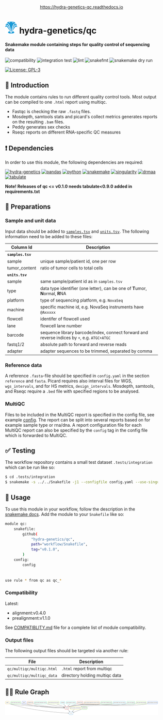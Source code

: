 <p align="center">
<a href="https://hydra-genetics-qc.readthedocs.io">https://hydra-genetics-qc.readthedocs.io</a>
</p>

# <img src="images/hydragenetics.png" width=40 /> hydra-genetics/qc

#### Snakemake module containing steps for quality control of sequencing data

![compatibility](https://github.com/hydra-genetics/qc/actions/workflows/compatibility.yaml/badge.svg?branch=develop)
![integration test](https://github.com/hydra-genetics/qc/actions/workflows/integration.yaml/badge.svg?branch=develop)
![lint](https://github.com/hydra-genetics/qc/actions/workflows/lint.yaml/badge.svg?branch=develop)
![snakefmt](https://github.com/hydra-genetics/qc/actions/workflows/snakefmt.yaml/badge.svg?branch=develop)
![snakemake dry run](https://github.com/hydra-genetics/qc/actions/workflows/snakemake-dry-run.yaml/badge.svg?branch=develop)

[![License: GPL-3](https://img.shields.io/badge/License-GPL3-yellow.svg)](https://opensource.org/licenses/gpl-3.0.html)

## :speech_balloon: Introduction

The module contains rules to run different quality control tools. Most output can be compiled to one `.html` report using multiqc.
 - Fastqc is checking the raw `.fastq` files.
 - Mosdepth, samtools stats and picard's collect metrics generates reports on the resulting `.bam` files.
 - Peddy generates sex checks
 - Rseqc reports on different RNA-specific QC measures

## :heavy_exclamation_mark: Dependencies

In order to use this module, the following dependencies are required:

[![hydra-genetics](https://img.shields.io/badge/hydragenetics-0.15.0-blue)](https://github.com/hydra-genetics/)
[![pandas](https://img.shields.io/badge/pandas-1.3.1-blue)](https://pandas.pydata.org/)
[![python](https://img.shields.io/badge/python-3.8-blue)](https://www.python.org/)
[![snakemake](https://img.shields.io/badge/snakemake-7.13.0-blue)](https://snakemake.readthedocs.io/en/stable/)
[![singularity](https://img.shields.io/badge/singularity-3.0.0-blue)](https://sylabs.io/docs/)
[![drmaa](https://img.shields.io/badge/drmaa-0.7.9-blue)](https://pypi.org/project/drmaa/)
[![tabulate](https://img.shields.io/badge/tabulate-0.8.10-blue)](https://pypi.org/project/tabulate/)

**Note! Releases of qc <= v0.1.0 needs tabulate<0.9.0 added in requirements.txt**

## :school_satchel: Preparations

### Sample and unit data

Input data should be added to [`samples.tsv`](https://github.com/hydra-genetics/qc/blob/develop/config/samples.tsv)
and [`units.tsv`](https://github.com/hydra-genetics/qc/blob/develop/config/units.tsv).
The following information need to be added to these files:

| Column Id | Description |
| --- | --- |
| **`samples.tsv`** |
| sample | unique sample/patient id, one per row |
| tumor_content | ratio of tumor cells to total cells |
| **`units.tsv`** |
| sample | same sample/patient id as in `samples.tsv` |
| type | data type identifier (one letter), can be one of **T**umor, **N**ormal, **R**NA |
| platform | type of sequencing platform, e.g. `NovaSeq` |
| machine | specific machine id, e.g. NovaSeq instruments have `@Axxxxx` |
| flowcell | identifer of flowcell used |
| lane | flowcell lane number |
| barcode | sequence library barcode/index, connect forward and reverse indices by `+`, e.g. `ATGC+ATGC` |
| fastq1/2 | absolute path to forward and reverse reads |
| adapter | adapter sequences to be trimmed, separated by comma |

### Reference data

A reference `.fasta`-file should be specified in `config.yaml` in the section `reference` and `fasta`. Picard
requires also interval files for WGS, `wgs_intervals`, and for HS metrics, `design_intervals`. Mosdepth,
samtools, and Rseqc require a `.bed` file with specified regions to be analysed.

### MultiQC

Files to be included in the MultiQC report is specified in the config file, see example [config](https://github.com/hydra-genetics/qc/blob/develop/.tests/integration/config.yaml). The report can be split into several reports based on for example sample type or rna/dna. A report configuration file for each MultiQC report can also be specified by the `config` tag in the config file which is forwarded to MultiQC.

## :white_check_mark: Testing

The workflow repository contains a small test dataset `.tests/integration` which can be run like so:

```bash
$ cd .tests/integration
$ snakemake -s ../../Snakefile -j1 --configfile config.yaml --use-singularity
```

## :rocket: Usage

To use this module in your workflow, follow the description in the
[snakemake docs](https://snakemake.readthedocs.io/en/stable/snakefiles/modularization.html#modules).
Add the module to your `Snakefile` like so:

```bash
module qc:
    snakefile:
        github(
            "hydra-genetics/qc",
            path="workflow/Snakefile",
            tag="v0.1.0",
        )
    config:
        config


use rule * from qc as qc_*
```

### Compatibility

Latest:
 - alignment:v0.4.0
 - prealignment:v1.1.0

 See [COMPATIBLITY.md](../master/COMPATIBLITY.md) file for a complete list of module compatibility.

### Output files

The following output files should be targeted via another rule:

| File | Description |
|---|---|
| `qc/multiqc/multiqc.html` | `.html` report from multiqc |
| `qc/multiqc/multiqc_data` | directory holding multiqc data |

## :judge: Rule Graph

![rule_graph](images/qc.svg)
